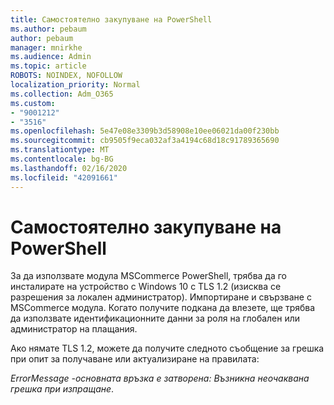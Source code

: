 ```yaml
---
title: Самостоятелно закупуване на PowerShell
ms.author: pebaum
author: pebaum
manager: mnirkhe
ms.audience: Admin
ms.topic: article
ROBOTS: NOINDEX, NOFOLLOW
localization_priority: Normal
ms.collection: Adm_O365
ms.custom:
- "9001212"
- "3516"
ms.openlocfilehash: 5e47e08e3309b3d58908e10ee06021da00f230bb
ms.sourcegitcommit: cb9505f9eca032af3a4194c68d18c91789365690
ms.translationtype: MT
ms.contentlocale: bg-BG
ms.lasthandoff: 02/16/2020
ms.locfileid: "42091661"
---
```

# <a name="self-service-purchase-of-powershell"></a>Самостоятелно закупуване на PowerShell

За да използвате модула MSCommerce PowerShell, трябва да го инсталирате на устройство с Windows 10 с TLS 1.2 (изисква се разрешения за локален администратор).  Импортиране и свързване с MSCommerce модула.  Когато получите подкана да влезете, ще трябва да използвате идентификационните данни за роля на глобален или администратор на плащания.  

Ако нямате TLS 1.2, можете да получите следното съобщение за грешка при опит за получаване или актуализиране на правилата:

*ErrorMessage -основната връзка е затворена: Възникна неочаквана грешка при изпращане*.



